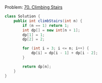 Problem: [70. Climbing Stairs](https://leetcode.com/problems/climbing-stairs/description/)
```java
class Solution {
    public int climbStairs(int n) {
        if (n == 1) return 1;
        int dp[] = new int[n + 1];
        dp[1] = 1;
        dp[2] = 2;

        for (int i = 3; i <= n; i++) {
            dp[i] = dp[i - 1] + dp[i - 2];
        }

        return dp[n];
    }
}
```
